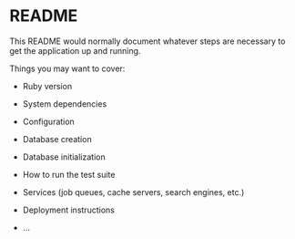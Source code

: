 # README

This README would normally document whatever steps are necessary to get the
application up and running.

Things you may want to cover:

* Ruby version

* System dependencies   

* Configuration  

* Database creation

* Database initialization

* How to run the test suite

* Services (job queues, cache servers, search engines, etc.)

* Deployment instructions

* ...
